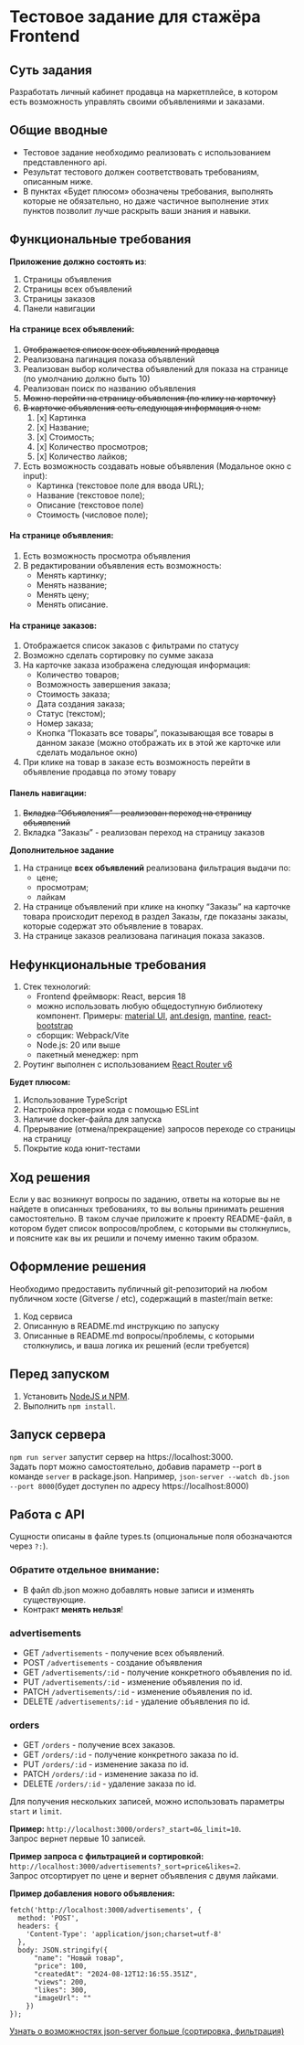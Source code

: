 # Тестовое задание для стажёра Frontend
## Суть задания
Разработать личный кабинет продавца на маркетплейсе, в котором есть возможность управлять своими объявлениями и заказами.
## Общие вводные
* Тестовое задание необходимо реализовать с использованием представленного api.   
* Результат тестового должен соответствовать требованиям, описанным ниже.   
* В пунктах «Будет плюсом» обозначены требования, выполнять которые не обязательно, но даже частичное выполнение этих пунктов позволит лучше раскрыть ваши знания и навыки.
## Функциональные требования
**Приложение должно состоять из**:
1. Страницы объявления  
2. Страницы всех объявлений  
3. Страницы заказов  
4. Панели навигации
#### На странице всех объявлений:
1. ~~Отображается список всех объявлений продавца~~  
2. Реализована пагинация показа объявлений  
3. Реализован выбор количества объявлений для показа на странице (по умолчанию должно быть 10)  
4. Реализован поиск по названию объявления  
5. ~~Можно перейти на страницу объявления (по клику на карточку)~~  
6. ~~В карточке объявления есть следующая информация о нем:~~  
   1. [x] Картинка
   2. [x] Название;
   3. [x] Стоимость;
   4. [x] Количество просмотров;
   5. [x] Количество лайков;
7. Есть возможность создавать новые объявления (Модальное окно с input):  
   - Картинка (текстовое поле для ввода URL);  
   - Название (текстовое поле);  
   - Описание (текстовое поле)
   - Стоимость (числовое поле);
#### На странице объявления:
1. Есть возможность просмотра объявления
2. В редактировании объявления есть возможность:  
   - Менять картинку;  
   - Менять название;  
   - Менять цену;  
   - Менять описание.
#### На странице заказов:
1. Отображается список заказов с фильтрами по статусу  
2. Возможно сделать сортировку по сумме заказа  
3. На карточке заказа изображена следующая информация:  
   - Количество товаров;  
   - Возможность завершения заказа;  
   - Стоимость заказа;
   - Дата создания заказа;
   - Статус (текстом);
   - Номер заказа;
   - Кнопка “Показать все товары”, показывающая все товары в данном заказе (можно отображать их в этой же карточке или сделать модальное окно)  
4. При клике на товар в заказе есть возможность перейти в объявление продавца по этому товару
#### Панель навигации:
1. ~~Вкладка “Объявления” - реализован переход на страницу объявлений~~  
2. Вкладка “Заказы” - реализован переход на страницу заказов

**Дополнительное задание**

1. На странице **всех объявлений** реализована фильтрация выдачи по:
   - цене;
   - просмотрам;
   - лайкам
2. На странице объявлений при клике на кнопку “Заказы” на карточке товара происходит переход в раздел Заказы, где показаны заказы, которые содержат это объявление в товарах.
3. На странице заказов реализована пагинация показа заказов.

## **Нефункциональные требования**
1. Стек технологий:  
   * Frontend фреймворк: React, версия 18  
   * можно использовать любую общедоступную библиотеку компонент. Примеры: [material UI](https://mui.com/material-ui/), [ant.design](https://ant.design/), [mantine](https://mantine.dev/), [react-bootstrap](https://react-bootstrap.github.io/)  
   * сборщик: Webpack/Vite  
   * Node.js: 20 или выше  
   * пакетный менеджер: npm  
2. Роутинг выполнен с использованием [React Router v6](https://reactrouter.com/en/main)

**Будет плюсом:**
1. Использование TypeScript  
2. Настройка проверки кода с помощью ESLint  
3. Наличие docker-файла для запуска  
4. Прерывание (отмена/прекращение) запросов переходе со страницы на страницу
5. Покрытие кода юнит-тестами

## Ход решения
Если у вас возникнут вопросы по заданию, ответы на которые вы не найдете в описанных требованиях, то вы вольны принимать решения самостоятельно.
В таком случае приложите к проекту README-файл, в котором будет список вопросов/проблем, с которыми вы столкнулись, и поясните как вы их решили и почему именно таким образом.

## Оформление решения
Необходимо предоставить публичный git-репозиторий на любом публичном хосте (Gitverse / etc), содержащий в master/main ветке:
1. Код сервиса  
2. Описанную в README.md инструкцию по запуску  
3. Описанные в README.md вопросы/проблемы, с которыми столкнулись,  и ваша логика их решений (если требуется)

## Перед запуском
1. Установить [NodeJS и NPM](https://nodejs.org/en/download/package-manager).  
2. Выполнить `npm install`.

## Запуск сервера
`npm run server` запустит сервер на https://localhost:3000.  
Задать порт можно самостоятельно, добавив параметр --port в команде `server` в package.json.  Например, `json-server --watch db.json --port 8000`(будет доступен по адресу https://localhost:8000)

## Работа с API
Сущности описаны в файле types.ts (опциональные поля обозначаются через `?:`).

### Обратите отдельное внимание:
   * В файл db.json можно добавлять новые записи и изменять существующие.
   * Контракт **менять нельзя**!

### advertisements

* GET `/advertisements` - получение всех объявлений.
* POST `/advertisements` - создание объявления
* GET `/advertisements/:id` -  получение конкретного объявления по id.
* PUT `/advertisements/:id` - изменение объявления по id.
* PATCH `/advertisements/:id` - изменение объявления по id.
* DELETE `/advertisements/:id` - удаление объявления по id.

### orders
* GET `/orders` - получение всех заказов.
* GET `/orders/:id` -  получение конкретного заказа по id.
* PUT `/orders/:id` - изменение заказа по id.
* PATCH `/orders/:id` - изменение заказа по id.
* DELETE `/orders/:id` - удаление заказа по id.

Для получения нескольких записей, можно использовать параметры `start` и `limit`.

**Пример:**
``http://localhost:3000/orders?_start=0&_limit=10``.  
Запрос вернет первые 10 записей.

**Пример запроса с фильтрацией и сортировкой:**
``http://localhost:3000/advertisements?_sort=price&likes=2``.  
Запрос отсортирует по цене и вернет объявления с двумя лайками.

**Пример добавления нового объявления:**

```
fetch('http://localhost:3000/advertisements', {
  method: 'POST',
  headers: {
    'Content-Type': 'application/json;charset=utf-8'
  },
  body: JSON.stringify({
      "name": "Новый товар",
      "price": 100,
      "createdAt": "2024-08-12T12:16:55.351Z",
      "views": 200,
      "likes": 300,
      "imageUrl": ""
    })
});
```

[Узнать о возможностях json-server больше (сортировка, фильтрация)](https://github.com/typicode/json-server)

